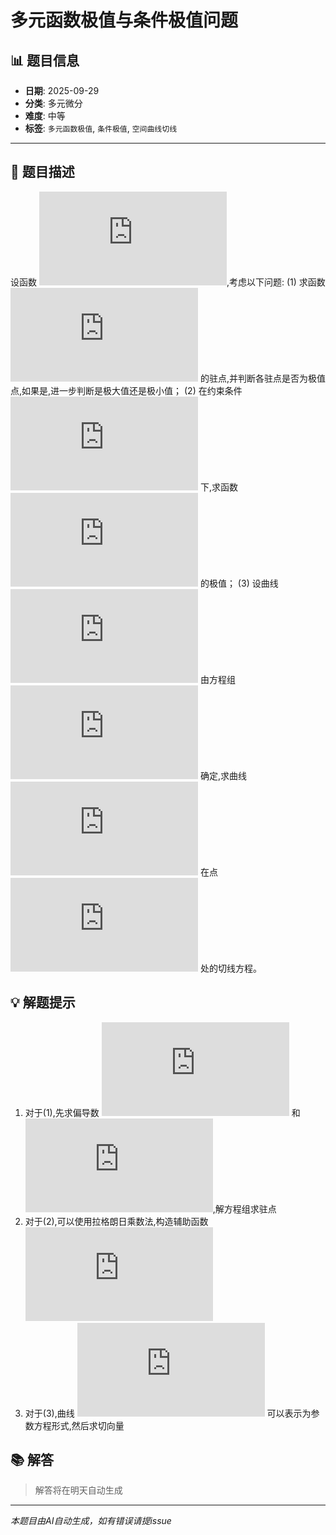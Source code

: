 # 多元函数极值与条件极值问题

## 📊 题目信息

- **日期**: 2025-09-29
- **分类**: 多元微分
- **难度**: 中等
- **标签**: `多元函数极值`, `条件极值`, `空间曲线切线`

---

## 📝 题目描述

设函数 ![equation](https://latex.codecogs.com/svg.latex?z%20%3D%20f(x%2C%20y)%20%3D%20x%5E3%20%2B%20y%5E3%20-%203xy),考虑以下问题:
(1) 求函数 ![equation](https://latex.codecogs.com/svg.latex?f(x%2C%20y)) 的驻点,并判断各驻点是否为极值点,如果是,进一步判断是极大值还是极小值；
(2) 在约束条件 ![equation](https://latex.codecogs.com/svg.latex?x%20%2B%20y%20%3D%201) 下,求函数 ![equation](https://latex.codecogs.com/svg.latex?f(x%2C%20y)) 的极值；
(3) 设曲线 ![equation](https://latex.codecogs.com/svg.latex?C) 由方程组 ![equation](https://latex.codecogs.com/svg.latex?%5Cbegin%7Bcases%7D%20z%20%3D%20f(x%2C%20y)%20%5C%5C%20x%20%2B%20y%20%3D%201%20%5Cend%7Bcases%7D) 确定,求曲线 ![equation](https://latex.codecogs.com/svg.latex?C) 在点 ![equation](https://latex.codecogs.com/svg.latex?(1%2C%200%2C%20f(1%2C%200))) 处的切线方程。

## 💡 解题提示

1. 对于(1),先求偏导数 ![equation](https://latex.codecogs.com/svg.latex?%5Cfrac%7B%5Cpartial%20f%7D%7B%5Cpartial%20x%7D) 和 ![equation](https://latex.codecogs.com/svg.latex?%5Cfrac%7B%5Cpartial%20f%7D%7B%5Cpartial%20y%7D),解方程组求驻点
2. 对于(2),可以使用拉格朗日乘数法,构造辅助函数 ![equation](https://latex.codecogs.com/svg.latex?F(x%2C%20y%2C%20%5Clambda)%20%3D%20f(x%2C%20y)%20%2B%20%5Clambda(1%20-%20x%20-%20y))
3. 对于(3),曲线 ![equation](https://latex.codecogs.com/svg.latex?C) 可以表示为参数方程形式,然后求切向量

## 📚 解答

> 解答将在明天自动生成

---

*本题目由AI自动生成，如有错误请提issue*
